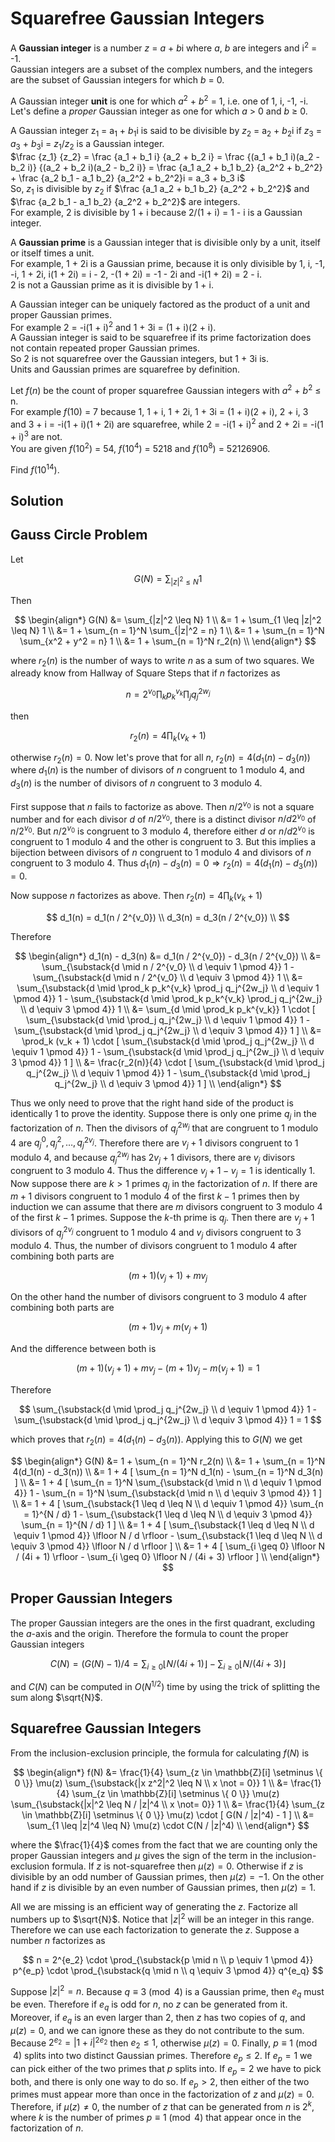 # Squarefree Gaussian Integers

A <b>Gaussian integer</b> is a number <var>z</var> = <var>a</var> + <var>b</var>i where <var>a</var>, <var>b</var> are integers and i<sup>2</sup> = -1.<br />
Gaussian integers are a subset of the complex numbers, and the integers are the subset of Gaussian integers for which <var>b</var> = 0.

A Gaussian integer <b>unit</b> is one for which <var>a</var><sup>2</sup> + <var>b</var><sup>2</sup> = 1, i.e. one of 1, i, -1, -i.<br />
Let's define a <i>proper</i> Gaussian integer as one for which <var>a</var> &gt; 0 and <var>b</var> ≥ 0.

A Gaussian integer z<sub>1</sub> = a<sub>1</sub> + <var>b</var><sub>1</sub>i is said to be divisible by <var>z</var><sub>2</sub> = a<sub>2</sub> + <var>b</var><sub>2</sub>i if <var>z</var><sub>3</sub> = <var>a</var><sub>3</sub> + <var>b</var><sub>3</sub>i = <var>z</var><sub>1</sub>/<var>z</var><sub>2</sub> is a Gaussian integer.<br />
$\frac {z_1} {z_2} = \frac {a_1 + b_1 i} {a_2 + b_2 i} = \frac {(a_1 + b_1 i)(a_2 - b_2 i)} {(a_2 + b_2 i)(a_2 - b_2 i)} = \frac {a_1 a_2 + b_1 b_2} {a_2^2 + b_2^2} + \frac  {a_2 b_1 - a_1 b_2}  {a_2^2 + b_2^2}i = a_3 + b_3 i$<br />
So, <var>z</var><sub>1</sub> is divisible by <var>z</var><sub>2</sub> if $\frac {a_1 a_2 + b_1 b_2} {a_2^2 + b_2^2}$ and $\frac  {a_2 b_1 - a_1 b_2}  {a_2^2 + b_2^2}$ are integers.<br />
For example, 2 is divisible by 1 + i because 2/(1 + i) = 1 - i is a Gaussian integer.

A <b>Gaussian prime</b> is a Gaussian integer that is divisible only by a unit, itself or itself times a unit.<br />
For example, 1 + 2i is a Gaussian prime, because it is only divisible by 1, i, -1, -i, 1 + 2i, i(1 + 2i) = i - 2, -(1 + 2i) = -1 - 2i and -i(1 + 2i) = 2 - i.<br />
2 is not a Gaussian prime as it is divisible by 1 + i.

A Gaussian integer can be uniquely factored as the product of a unit and proper Gaussian primes.<br />
For example 2 = -i(1 + i)<sup>2</sup> and 1 + 3i = (1 + i)(2 + i).<br />
A Gaussian integer is said to be squarefree if its prime factorization does not contain repeated proper Gaussian primes.<br />
So 2 is not squarefree over the Gaussian integers, but 1 + 3i is.<br />
Units and Gaussian primes are squarefree by definition.

Let <var>f</var>(<var>n</var>) be the count of proper squarefree Gaussian integers with <var>a</var><sup>2</sup> + <var>b</var><sup>2</sup> ≤ n.<br />
For example <var>f</var>(10) = 7 because 1, 1 + i, 1 + 2i, 1 + 3i = (1 + i)(2 + i), 2 + i, 3 and 3 + i = -i(1 + i)(1 + 2i) are squarefree, while 2 = -i(1 + i)<sup>2</sup> and 2 + 2i = -i(1 + i)<sup>3</sup> are not.<br />
You are given <var>f</var>(10<sup>2</sup>) = 54, <var>f</var>(10<sup>4</sup>) = 5218 and <var>f</var>(10<sup>8</sup>) = 52126906.

Find <var>f</var>(10<sup>14</sup>).

## Solution

## Gauss Circle Problem

Let

$$
G(N) = \sum_{|z|^2 \leq N} 1
$$

Then

$$
\begin{align*}
G(N)
&= \sum_{|z|^2 \leq N} 1 \\
&= 1 + \sum_{1 \leq |z|^2 \leq N} 1 \\
&= 1 + \sum_{n = 1}^N \sum_{|z|^2 = n} 1 \\
&= 1 + \sum_{n = 1}^N \sum_{x^2 + y^2 = n} 1 \\
&= 1 + \sum_{n = 1}^N r_2(n) \\
\end{align*}
$$

where $r_2(n)$ is the number of ways to write $n$ as a sum of two squares. We already know from Hallway of Square Steps that if $n$ factorizes as

$$
n = 2^{v_0} \prod_k p_k^{v_k} \prod_j q_j^{2w_j}
$$

then

$$
r_2(n) = 4 \prod_k (v_k + 1)
$$

otherwise $r_2(n) = 0$. Now let's prove that for all $n$, $r_2(n) = 4(d_1(n) - d_3(n))$ where $d_1(n)$ is the number of divisors of $n$ congruent to $1$ modulo $4$, and $d_3(n)$ is the number of divisors of $n$ congruent to $3$ modulo $4$.

First suppose that $n$ fails to factorize as above. Then $n/2^{v_0}$ is not a square number and for each divisor $d$ of $n/2^{v_0}$, there is a distinct divisor $n/d2^{v_0}$ of $n/2^{v_0}$. But $n/2^{v_0}$ is congruent to $3$ modulo $4$, therefore either $d$ or $n/d2^{v_0}$ is congruent to $1$ modulo $4$ and the other is congruent to $3$. But this implies a bijection between divisors of $n$ congruent to $1$ modulo $4$ and divisors of $n$ congruent to $3$ modulo $4$. Thus $d_1(n) - d_3(n) = 0 \Rightarrow r_2(n) = 4 (d_1(n) - d_3(n)) = 0$.

Now suppose $n$ factorizes as above. Then $r_2(n) = 4 \prod_k (v_k + 1)$

$$
d_1(n) = d_1(n / 2^{v_0}) \\
d_3(n) = d_3(n / 2^{v_0}) \\
$$

Therefore

$$
\begin{align*}
d_1(n) - d_3(n)
&= d_1(n / 2^{v_0}) - d_3(n / 2^{v_0}) \\
&= \sum_{\substack{d \mid n / 2^{v_0} \\ d \equiv 1 \pmod 4}} 1 - \sum_{\substack{d \mid n / 2^{v_0} \\ d \equiv 3 \pmod 4}} 1 \\
&= \sum_{\substack{d \mid \prod_k p_k^{v_k} \prod_j q_j^{2w_j} \\ d \equiv 1 \pmod 4}} 1 - \sum_{\substack{d \mid \prod_k p_k^{v_k} \prod_j q_j^{2w_j} \\ d \equiv 3 \pmod 4}} 1 \\
&= \sum_{d \mid \prod_k p_k^{v_k}} 1 \cdot [ \sum_{\substack{d \mid \prod_j q_j^{2w_j} \\ d \equiv 1 \pmod 4}} 1 - \sum_{\substack{d \mid \prod_j q_j^{2w_j} \\ d \equiv 3 \pmod 4}} 1 ] \\
&= \prod_k (v_k + 1) \cdot [ \sum_{\substack{d \mid \prod_j q_j^{2w_j} \\ d \equiv 1 \pmod 4}} 1 - \sum_{\substack{d \mid \prod_j q_j^{2w_j} \\ d \equiv 3 \pmod 4}} 1 ] \\
&= \frac{r_2(n)}{4} \cdot [ \sum_{\substack{d \mid \prod_j q_j^{2w_j} \\ d \equiv 1 \pmod 4}} 1 - \sum_{\substack{d \mid \prod_j q_j^{2w_j} \\ d \equiv 3 \pmod 4}} 1 ] \\
\end{align*}
$$

Thus we only need to prove that the right hand side of the product is identically $1$ to prove the identity. Suppose there is only one prime $q_j$ in the factorization of $n$. Then the divisors of $q_j^{2w_j}$ that are congruent to $1$ modulo $4$ are $q_j^0, q_j^{2}, \dots, q_j^{2v_j}$. Therefore there are $v_j + 1$ divisors congruent to $1$ modulo $4$, and because $q_j^{2w_j}$ has $2v_j + 1$ divisors, there are $v_j$ divisors congruent to $3$ modulo $4$. Thus the difference $v_j + 1 - v_j = 1$ is identically $1$. Now suppose there are $k > 1$ primes $q_j$ in the factorization of $n$. If there are $m + 1$ divisors congruent to $1$ modulo $4$ of the first $k - 1$ primes then by induction we can assume that there are $m$ divisors congruent to $3$ modulo $4$ of the first $k - 1$ primes. Suppose the $k$-th prime is $q_j$. Then there are $v_j + 1$ divisors of $q_j^{2v_j}$ congruent to $1$ modulo $4$ and $v_j$ divisors congruent to $3$ modulo $4$. Thus, the number of divisors congruent to $1$ modulo $4$ after combining both parts are

$$
(m + 1) (v_j + 1) + m v_j
$$

On the other hand the number of divisors congruent to $3$ modulo $4$ after combining both parts are

$$
(m + 1) v_j + m (v_j + 1)
$$

And the difference between both is

$$
(m + 1) (v_j + 1) + m v_j - (m + 1) v_j - m (v_j + 1) = 1
$$

Therefore

$$
\sum_{\substack{d \mid \prod_j q_j^{2w_j} \\ d \equiv 1 \pmod 4}} 1 - \sum_{\substack{d \mid \prod_j q_j^{2w_j} \\ d \equiv 3 \pmod 4}} 1 = 1
$$

which proves that $r_2(n) = 4(d_1(n) - d_3(n))$. Applying this to $G(N)$ we get

$$
\begin{align*}
G(N)
&= 1 + \sum_{n = 1}^N r_2(n) \\
&= 1 + \sum_{n = 1}^N 4(d_1(n) - d_3(n)) \\
&= 1 + 4 [ \sum_{n = 1}^N d_1(n) - \sum_{n = 1}^N d_3(n) ] \\
&= 1 + 4 [ \sum_{n = 1}^N \sum_{\substack{d \mid n \\ d \equiv 1 \pmod 4}} 1 - \sum_{n = 1}^N \sum_{\substack{d \mid n \\ d \equiv 3 \pmod 4}} 1 ] \\
&= 1 + 4 [ \sum_{\substack{1 \leq d \leq N \\ d \equiv 1 \pmod 4}} \sum_{n = 1}^{N / d} 1 - \sum_{\substack{1 \leq d \leq N \\ d \equiv 3 \pmod 4}} \sum_{n = 1}^{N / d} 1 ] \\
&= 1 + 4 [ \sum_{\substack{1 \leq d \leq N \\ d \equiv 1 \pmod 4}} \lfloor N / d \rfloor - \sum_{\substack{1 \leq d \leq N \\ d \equiv 3 \pmod 4}} \lfloor N / d \rfloor ] \\
&= 1 + 4 [ \sum_{i \geq 0} \lfloor N / (4i + 1) \rfloor - \sum_{i \geq 0} \lfloor N / (4i + 3) \rfloor ] \\
\end{align*}
$$

## Proper Gaussian Integers

The proper Gaussian integers are the ones in the first quadrant, excluding the $a$-axis and the origin. Therefore the formula to count the proper Gaussian integers 

$$
C(N) = (G(N) - 1) / 4 = \sum_{i \geq 0} \lfloor N / (4i + 1) \rfloor - \sum_{i \geq 0} \lfloor N / (4i + 3) \rfloor
$$

and $C(N)$ can be computed in $O(N^{1/2})$ time by using the trick of splitting the sum along $\sqrt{N}$.

## Squarefree Gaussian Integers

From the inclusion-exclusion principle, the formula for calculating $f(N)$ is

$$
\begin{align*}
f(N)
&= \frac{1}{4} \sum_{z \in \mathbb{Z}[i] \setminus \{ 0 \}} \mu(z) \sum_{\substack{|x z^2|^2 \leq N \\ x \not = 0}} 1 \\
&= \frac{1}{4} \sum_{z \in \mathbb{Z}[i] \setminus \{ 0 \}} \mu(z) \sum_{\substack{|x|^2 \leq N / |z|^4 \\ x \not= 0}} 1 \\
&= \frac{1}{4} \sum_{z \in \mathbb{Z}[i] \setminus \{ 0 \}} \mu(z) \cdot [ G(N / |z|^4) - 1 ] \\
&= \sum_{1 \leq |z|^4 \leq N} \mu(z) \cdot C(N / |z|^4) \\
\end{align*}
$$

where the $\frac{1}{4}$ comes from the fact that we are counting only the proper Gaussian integers and $\mu$ gives the sign of the term in the inclusion-exclusion formula. If $z$ is not-squarefree then $\mu(z) = 0$. Otherwise if $z$ is divisible by an odd number of Gaussian primes, then $\mu(z) = -1$. On the other hand if $z$ is divisible by an even number of Gaussian primes, then $\mu(z) = 1$.

All we are missing is an efficient way of generating the $z$. Factorize all numbers up to $\sqrt{N}$. Notice that $|z|^2$ will be an integer in this range. Therefore we can use each factorization to generate the $z$. Suppose a number $n$ factorizes as

$$
n = 2^{e_2} \cdot \prod_{\substack{p \mid n \\ p \equiv 1 \pmod 4}} p^{e_p} \cdot \prod_{\substack{q \mid n \\ q \equiv 3 \pmod 4}} q^{e_q}
$$

Suppose $|z|^2 = n$. Because $q \equiv 3 \pmod 4$ is a Gaussian prime, then $e_q$ must be even. Therefore if $e_q$ is odd for $n$, no $z$ can be generated from it. Moreover, if $e_q$ is an even larger than $2$, then $z$ has two copies of $q$, and $\mu(z) = 0$, and we can ignore these as they do not contribute to the sum. Because $2^{e_2} = |1+i|^{2 e_2}$ then $e_2 \leq 1$, otherwise $\mu(z) = 0$. Finally, $p \equiv 1 \pmod 4$ splits into two distinct Gaussian primes. Therefore $e_p \leq 2$. If $e_p = 1$ we can pick either of the two primes that $p$ splits into. If $e_p = 2$ we have to pick both, and there is only one way to do so. If $e_p > 2$, then either of the two primes must appear more than once in the factorization of $z$ and $\mu(z) = 0$. Therefore, if $\mu(z) \not= 0$, the number of $z$ that can be generated from $n$ is $2^k$, where $k$ is the number of primes $p \equiv 1 \pmod 4$ that appear once in the factorization of $n$.